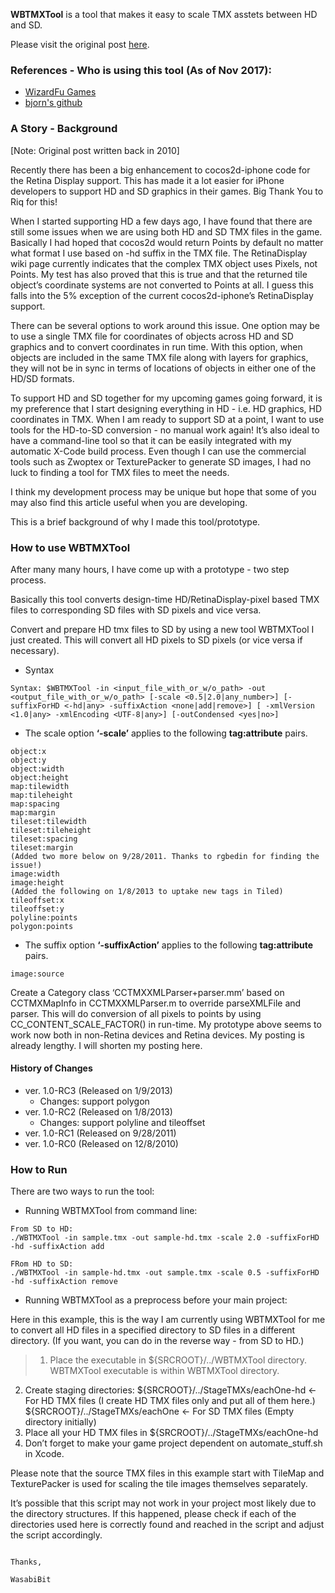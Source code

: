 
**WBTMXTool** is a tool that makes it easy to scale TMX asstets between HD and SD.

Please visit the original post [here](https://www.wasabibit.com/wbtmxtool/).

### References - Who is using this tool (As of Nov 2017):
- [WizardFu Games](https://wizardfu.com/book/cocos2d-x/tilemaps-box2d/)
- [bjorn's github](https://github.com/bjorn/tiled/wiki)


### A Story - Background

[Note: Original post written back in 2010]

Recently there has been a big enhancement to cocos2d-iphone code for the Retina Display support. This has made it a lot easier for iPhone developers to support HD and SD graphics in their games. Big Thank You to Riq for this!

When I started supporting HD a few days ago, I have found that there are still some issues when we are using both HD and SD TMX files in the game. Basically I had hoped that cocos2d would return Points by default no matter what format I use based on -hd suffix in the TMX file. The RetinaDisplay wiki page currently indicates that the complex TMX object uses Pixels, not Points. My test has also proved that this is true and that the returned tile object’s coordinate systems are not converted to Points at all. I guess this falls into the 5% exception of the current cocos2d-iphone’s RetinaDisplay support.

There can be several options to work around this issue. One option may be to use a single TMX file for coordinates of objects across HD and SD graphics and to convert coordinates in run time. With this option, when objects are included in the same TMX file along with layers for graphics, they will not be in sync in terms of locations of objects in either one of the HD/SD formats.

To support HD and SD together for my upcoming games going forward, it is my preference that I start designing everything in HD - i.e. HD graphics, HD coordinates in TMX. When I am ready to support SD at a point, I want to use tools for the HD-to-SD conversion - no manual work again! It’s also ideal to have a command-line tool so that it can be easily integrated with my automatic X-Code build process. Even though I can use the commercial tools such as Zwoptex or TexturePacker to generate SD images, I had no luck to finding a tool for TMX files to meet the needs.

I think my development process may be unique but hope that some of you may also find this article useful when you are developing.

This is a brief background of why I made this tool/prototype.

### How to use WBTMXTool

After many many hours, I have come up with a prototype - two step process.

Basically this tool converts design-time HD/RetinaDisplay-pixel based TMX files to corresponding SD files with SD pixels and vice versa.

Convert and prepare HD tmx files to SD by using a new tool WBTMXTool I just created. This will convert all HD pixels to SD pixels (or vice versa if necessary).

- Syntax

```
Syntax: $WBTMXTool -in <input_file_with_or_w/o_path> -out <output_file_with_or_w/o_path> [-scale <0.5|2.0|any_number>] [-suffixForHD <-hd|any> -suffixAction <none|add|remove>] [ -xmlVersion <1.0|any> -xmlEncoding <UTF-8|any>] [-outCondensed <yes|no>]
```
- The scale option **‘-scale’** applies to the following **tag:attribute** pairs.

```
object:x
object:y
object:width
object:height
map:tilewidth
map:tileheight
map:spacing
map:margin
tileset:tilewidth
tileset:tileheight
tileset:spacing
tileset:margin
(Added two more below on 9/28/2011. Thanks to rgbedin for finding the issue!)
image:width
image:height
(Added the following on 1/8/2013 to uptake new tags in Tiled)
tileoffset:x
tileoffset:y
polyline:points
polygon:points
```

- The suffix option **‘-suffixAction’** applies to the following **tag:attribute** pairs.

```
image:source
```

Create a Category class ‘CCTMXXMLParser+parser.mm’ based on CCTMXMapInfo in CCTMXXMLParser.m to override parseXMLFile and parser. This will do conversion of all pixels to points by using CC_CONTENT_SCALE_FACTOR() in run-time.
My prototype above seems to work now both in non-Retina devices and Retina devices. My posting is already lengthy. I will shorten my posting here.

#### History of Changes
- ver. 1.0-RC3 (Released on 1/9/2013) 
	- Changes: support polygon
- ver. 1.0-RC2 (Released on 1/8/2013)
	- Changes: support polyline and tileoffset
- ver. 1.0-RC1 (Released on 9/28/2011)
- ver. 1.0-RC0 (Released on 12/8/2010)

### How to Run
There are two ways to run the tool:

- Running WBTMXTool from command line:

```
From SD to HD:
./WBTMXTool -in sample.tmx -out sample-hd.tmx -scale 2.0 -suffixForHD -hd -suffixAction add

FRom HD to SD:
./WBTMXTool -in sample-hd.tmx -out sample.tmx -scale 0.5 -suffixForHD -hd -suffixAction remove

```

- Running WBTMXTool as a preprocess before your main project:

>
Here in this example, this is the way I am currently using WBTMXTool for me to convert all HD files in a specified directory to SD files in a different directory. (If you want, you can do in the reverse way - from SD to HD.)
> 1. Place the executable in ${SRCROOT}/../WBTMXTool directory.
WBTMXTool executable is within WBTMXTool directory.
2. Create staging directories:
${SRCROOT}/../StageTMXs/eachOne-hd <- For HD TMX files (I create HD TMX files only and put all of them here.)
${SRCROOT}/../StageTMXs/eachOne <- For SD TMX files (Empty directory initially)
3. Place all your HD TMX files in ${SRCROOT}/../StageTMXs/eachOne-hd
4. Don’t forget to make your game project dependent on automate_stuff.sh in Xcode.

Please note that the source TMX files in this example start with TileMap and TexturePacker is used for scaling the tile images themselves separately.

It’s possible that this script may not work in your project most likely due to the directory structures. If this happened, please check if each of the directories used here is correctly found and reached in the script and adjust the script accordingly.
```

Thanks,

WasabiBit
